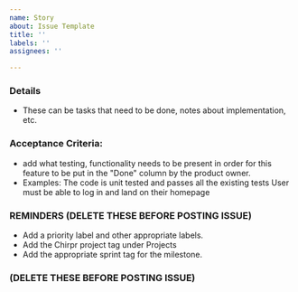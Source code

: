 ```yaml
---
name: Story
about: Issue Template
title: ''
labels: ''
assignees: ''

---
```


### Details
- These can be tasks that need to be done, notes about implementation, etc. 

### Acceptance Criteria:
-  add what testing, functionality needs to be present in order for this feature to be put in the "Done" column by the product owner.
- Examples: 
 The code is unit tested and passes all the existing tests
 User must be able to log in and land on their homepage

### REMINDERS (DELETE THESE BEFORE POSTING ISSUE)
- Add a priority label and other appropriate labels. 
- Add the Chirpr project tag under Projects
- Add the appropriate sprint tag for the milestone. 
### (DELETE THESE BEFORE POSTING ISSUE)
